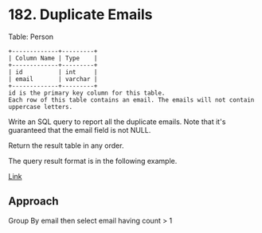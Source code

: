 # 182. Duplicate Emails

Table: Person

    +-------------+---------+
    | Column Name | Type    |
    +-------------+---------+
    | id          | int     |
    | email       | varchar |
    +-------------+---------+
    id is the primary key column for this table.
    Each row of this table contains an email. The emails will not contain uppercase letters.
 

Write an SQL query to report all the duplicate emails. Note that it's guaranteed that the email field is not NULL.

Return the result table in any order.

The query result format is in the following example.

[Link](https://leetcode.com/problems/duplicate-emails/description/)

## Approach 

Group By email then select email having count > 1